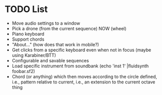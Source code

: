#  TODO List

- Move audio settings to a window
- Pick a drone (from the current sequence) NOW (wheel)
- Piano keyboard
- Support chords
- "About..." (how does that work in mobile?)
- Get clicks from a specific keyboard even when not in focus (maybe using Karabiner/BTT)
- Configurable and savable sequences
- Load specific instrument from soundbank (echo 'inst 1' |fluidsynth foobar.sf2)
- Chord (or anything) which then moves according to the circle defined, i.e., pattern relative to current, i.e., an extension to the current octave thing
